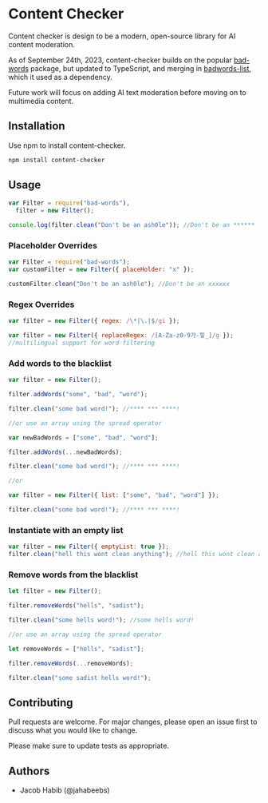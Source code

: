 # Content Checker

Content checker is design to be a modern, open-source library for AI content moderation.

As of September 24th, 2023, content-checker builds on the popular [bad-words](https://www.npmjs.com/package/bad-words) package,
but updated to TypeScript, and merging in [badwords-list](https://www.npmjs.com/package/badwords-list), which it used as a dependency.

Future work will focus on adding AI text moderation before moving on to multimedia content.

## Installation

Use npm to install content-checker.

```bash
npm install content-checker
```

## Usage

```js
var Filter = require("bad-words"),
  filter = new Filter();

console.log(filter.clean("Don't be an ash0le")); //Don't be an ******
```

### Placeholder Overrides

```js
var Filter = require("bad-words");
var customFilter = new Filter({ placeHolder: "x" });

customFilter.clean("Don't be an ash0le"); //Don't be an xxxxxx
```

### Regex Overrides

```js
var filter = new Filter({ regex: /\*|\.|$/gi });

var filter = new Filter({ replaceRegex: /[A-Za-z0-9가-힣_]/g });
//multilingual support for word filtering
```

### Add words to the blacklist

```js
var filter = new Filter();

filter.addWords("some", "bad", "word");

filter.clean("some bad word!"); //**** *** ****!

//or use an array using the spread operator

var newBadWords = ["some", "bad", "word"];

filter.addWords(...newBadWords);

filter.clean("some bad word!"); //**** *** ****!

//or

var filter = new Filter({ list: ["some", "bad", "word"] });

filter.clean("some bad word!"); //**** *** ****!
```

### Instantiate with an empty list

```js
var filter = new Filter({ emptyList: true });
filter.clean("hell this wont clean anything"); //hell this wont clean anything
```

### Remove words from the blacklist

```js
let filter = new Filter();

filter.removeWords("hells", "sadist");

filter.clean("some hells word!"); //some hells word!

//or use an array using the spread operator

let removeWords = ["hells", "sadist"];

filter.removeWords(...removeWords);

filter.clean("some sadist hells word!");
```

## Contributing

Pull requests are welcome. For major changes, please open an issue first
to discuss what you would like to change.

Please make sure to update tests as appropriate.

## Authors

- Jacob Habib (@jahabeebs)
